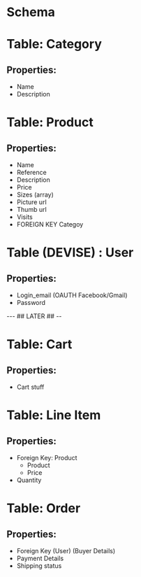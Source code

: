 # Schema

# Table: Category
## Properties:
* Name
* Description

# Table: Product
## Properties:
* Name
* Reference
* Description
* Price
* Sizes (array)
* Picture url
* Thumb url
* Visits
* FOREIGN KEY Categoy

# Table (DEVISE) : User
## Properties:
* Login_email (OAUTH Facebook/Gmail)
* Password


--- ## LATER ## --

# Table: Cart
## Properties:
* Cart stuff

# Table: Line Item
## Properties:
* Foreign Key: Product
	* Product
	* Price
* Quantity

# Table: Order
## Properties:
* Foreign Key (User) (Buyer Details)
* Payment Details
* Shipping status